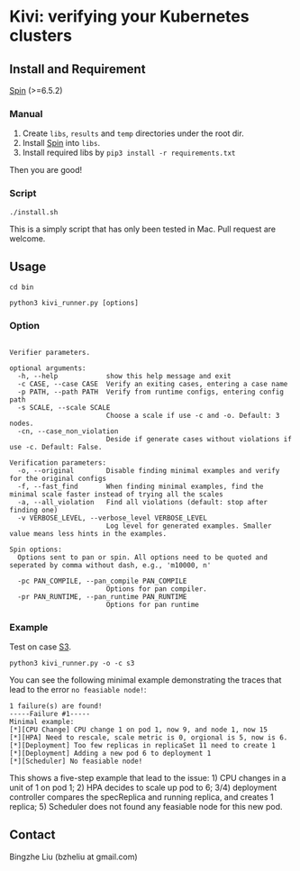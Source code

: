 # Kivi: verifying your Kubernetes clusters

## Install and Requirement

[Spin](https://github.com/nimble-code/Spin) (>=6.5.2)

### Manual
1. Create `libs`, `results` and `temp` directories under the root dir. 
2. Install [Spin](https://github.com/nimble-code/Spin) into `libs`. 
3. Install required libs by ```pip3 install -r requirements.txt```

Then you are good!

### Script
```
./install.sh
```
This is a simply script that has only been tested in Mac. Pull request are welcome.


## Usage
```
cd bin

python3 kivi_runner.py [options]
```

### Option
```usage: Kivi [-h] (-c CASE | -p PATH) [-o] [-f] [-a] [-v VERBOSE_LEVEL] [-pc PAN_COMPILE] [-pr PAN_RUNTIME] [-s SCALE] [-cn]

Verifier parameters.

optional arguments:
  -h, --help            show this help message and exit
  -c CASE, --case CASE  Verify an exiting cases, entering a case name
  -p PATH, --path PATH  Verify from runtime configs, entering config path
  -s SCALE, --scale SCALE
                        Choose a scale if use -c and -o. Default: 3 nodes.
  -cn, --case_non_violation
                        Deside if generate cases without violations if use -c. Default: False.

Verification parameters:
  -o, --original        Disable finding minimal examples and verify for the original configs
  -f, --fast_find       When finding minimal examples, find the minimal scale faster instead of trying all the scales
  -a, --all_violation   Find all violations (default: stop after finding one)
  -v VERBOSE_LEVEL, --verbose_level VERBOSE_LEVEL
                        Log level for generated examples. Smaller value means less hints in the examples.

Spin options:
  Options sent to pan or spin. All options need to be quoted and seperated by comma without dash, e.g., 'm10000, n'

  -pc PAN_COMPILE, --pan_compile PAN_COMPILE
                        Options for pan compiler.
  -pr PAN_RUNTIME, --pan_runtime PAN_RUNTIME
                        Options for pan runtime
```

### Example
Test on case [S3](documents/failure_cases.md#S3). 
```
python3 kivi_runner.py -o -c s3
```
You can see the following minimal example demonstrating the traces that lead to the error `no feasiable node!`:
```
1 failure(s) are found!
-----Failure #1-----
Minimal example:
[*][CPU Change] CPU change 1 on pod 1, now 9, and node 1, now 15
[*][HPA] Need to rescale, scale metric is 0, orgional is 5, now is 6.
[*][Deployment] Too few replicas in replicaSet 11 need to create 1
[*][Deployment] Adding a new pod 6 to deployment 1
[*][Scheduler] No feasiable node!
```
This shows a five-step example that lead to the issue: 1) CPU changes in a unit of 1 on pod 1; 2) HPA decides to scale up pod to 6; 3/4) deployment controller compares the specReplica and running replica, and creates 1 replica; 5) Scheduler does not found any feasiable node for this new pod. 

## Contact
Bingzhe Liu (bzheliu at gmail.com)

